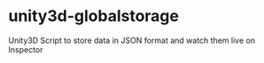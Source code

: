 # unity3d-globalstorage
Unity3D Script to store data in JSON format and watch them live on Inspector
